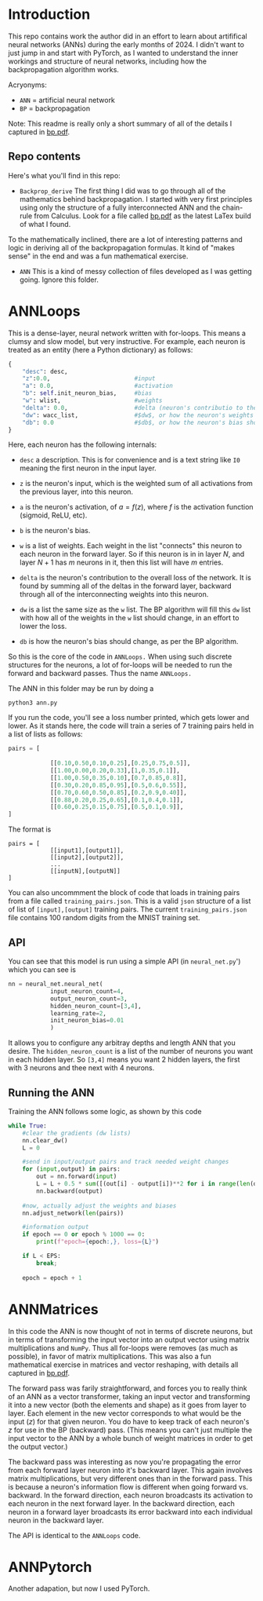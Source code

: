 # Introduction

This repo contains work the author did in an effort to learn about artififical neural networks (ANNs) during the early months of 2024. I didn't want to just jump in and start with PyTorch, as I wanted to understand the inner workings and structure of neural networks, including how the backpropagation algorithm works.

Acryonyms:

* `ANN` = artificial neural network
* `BP` = backpropagation


Note: This readme is really only a short summary of all of the details I captured in [bp.pdf](https://github.com/tbensky/NeuralNetworks/blob/main/Backprop_derive/bp.pdf).

## Repo contents

Here's what you'll find in this repo:

* `Backprop_derive` The first thing I did was to go through all of the mathematics behind backpropagation.  I started with very first principles using only the structure of a fully interconnected ANN and the chain-rule from Calculus.  Look for a file called [bp.pdf](https://github.com/tbensky/NeuralNetworks/blob/main/Backprop_derive/bp.pdf) as the latest LaTex build of what I found. 

To the mathematically inclined, there are a lot of interesting patterns and logic in deriving all of the backpropagation formulas.  It kind of "makes sense" in the end and was a fun mathematical exercise.

* `ANN` This is a kind of messy collection of files developed as I was getting going. Ignore this folder.

# ANNLoops

This is a dense-layer, neural network written with for-loops. This means a clumsy and slow model, but very instructive. For example, each neuron is treated as an entity (here a Python dictionary) as follows:

```python
{
    "desc": desc,
    "z":0.0,                        #input
    "a": 0.0,                       #activation
    "b": self.init_neuron_bias,     #bias
    "w": wlist,                     #weights
    "delta": 0.0,                   #delta (neuron's contributio to the overall error)
    "dw": wacc_list,                #$dw$, or how the neuron's weights into the next layer should change
    "db": 0.0                       #$db$, or how the neuron's bias should change.
}
```

Here, each neuron has the following internals:

* `desc` a description. This is for convenience and is a text string like `I0` meaning the first neuron in the input layer.

* `z` is the neuron's input, which is the weighted sum of all activations from the previous layer, into this neuron.

* `a` is the neuron's activation, of $a=f(z)$, where $f$ is the activation function (sigmoid, ReLU, etc).

* `b` is the neuron's bias.

* `w` is a list of weights. Each weight in the list "connects" this neuron to each neuron in the forward layer. So if this neuron is in in layer $N$, and layer $N+1$ has $m$ neurons in it, then this list will have $m$ entries.

* `delta` is the neuron's contribution to the overall loss of the network. It is found by summing all of the deltas in the forward layer, backward through all of the interconnecting weights into this neuron.

* `dw` is a list the same size as the `w` list. The BP algorithm will fill this `dw` list with how all of the weights in the `w` list should change, in an effort to lower the loss.

* `db` is how the neuron's bias should change, as per the BP algorithm.

So this is the core of the code in `ANNLoops.` When using such discrete structures for the neurons, a lot of for-loops will be needed to run the forward and backward passes. Thus the name `ANNLoops.`

The ANN in this folder may be run by doing a 

```
python3 ann.py
```

If you run the code, you'll see a loss number printed, which gets lower and lower.  As it stands here, the code will train a series of 7 training pairs held in a list of lists as follows:

```python
pairs = [
    
            [[0.10,0.50,0.10,0.25],[0.25,0.75,0.5]],
            [[1.00,0.00,0.20,0.33],[1,0.35,0.1]],
            [[1.00,0.50,0.35,0.10],[0.7,0.85,0.8]],
            [[0.30,0.20,0.85,0.95],[0.5,0.6,0.55]],
            [[0.70,0.60,0.50,0.85],[0.2,0.9,0.40]],
            [[0.88,0.20,0.25,0.65],[0.1,0.4,0.1]],
            [[0.60,0.25,0.15,0.75],[0.5,0.1,0.9]],
]
```

The format is 

```
pairs = [
            [[input1],[output1]],
            [[input2],[output2]],
            ...
            [[inputN],[outputN]]
]
```

You can also uncommment the block of code that loads in training pairs from a file called `training_pairs.json`.  This is a valid ``json`` structure of a list of list of `[input],[output]` training pairs.  The current `training_pairs.json` file contains 100 random digits from the MNIST training set.

## API
You can see that this  model is run using a simple API (in `neural_net.py`') which you can see is

```python
nn = neural_net.neural_net(
            input_neuron_count=4,
            output_neuron_count=3,
            hidden_neuron_count=[3,4],
            learning_rate=2,
            init_neuron_bias=0.01
            )
```

It allows you to configure any arbitray depths and length ANN that you desire.  The `hidden_neuron_count` is a list of the number of neurons you want in each hidden layer.  So `[3,4]` means you want 2 hidden layers, the first with 3 neurons and thee next with 4 neurons.

## Running the ANN

Training the ANN follows some logic, as shown by this code

```python
while True:
    #clear the gradients (dw lists)
    nn.clear_dw()
    L = 0

    #send in input/output pairs and track needed weight changes
    for (input,output) in pairs:
        out = nn.forward(input)
        L = L + 0.5 * sum([(out[i] - output[i])**2 for i in range(len(output))])
        nn.backward(output)
    
    #now, actually adjust the weights and biases
    nn.adjust_network(len(pairs))

    #information output
    if epoch == 0 or epoch % 1000 == 0:
        print(f"epoch={epoch:,}, loss={L}")

    if L < EPS:
        break;
    
    epoch = epoch + 1
```

# ANNMatrices

In this code the ANN is now thought of not in terms of discrete neurons, but in terms of transforming the input vector into an output vector using matrix multiplications and `NumPy`. Thus all for-loops were removes (as much as possible), in favor of matrix multiplications.  This was also a fun mathematical exercise in matrices and vector reshaping, with details all captured in [bp.pdf](https://github.com/tbensky/NeuralNetworks/blob/main/Backprop_derive/bp.pdf). 

The forward pass was farily straightforward, and forces you to really think of an ANN as a vector transformer, taking an input vector and transforming it into a new vector (both the elements and shape) as it goes from layer to layer.  Each element in the new vector corresponds to what would be the input ($z$) for that given neuron. You do have to keep track of each neuron's $z$ for use in the BP (backward) pass. (This means you can't just multiple the input vector to the ANN by a whole bunch of weight matrices in order to get the output vector.)

The backward pass was interesting as now you're propagating the error from each forward layer neuron into it's backward layer. This again involves matrix multiplications, but very different ones than in the forward pass. This is because a neuron's information flow is different when going forward vs. backward. In the forward direction, each neuron broadcasts its activation to each neuron in the next forward layer. In the backward direction, each neuron in a forward layer broadcasts its error backward into each individual neuron in the backward layer. 

The API is identical to the `ANNLoops` code.


# ANNPytorch

Another adapation, but now I used PyTorch.